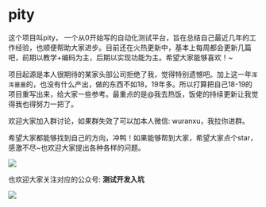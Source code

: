 # pity

  这个项目叫pity， 一个从0开始写的自动化测试平台，旨在总结自己最近几年的工作经验，也顺便帮助大家进步。目前还在火热更新中，基本上每周都会更新几篇吧，前期以教学+编码为主，后期以实现功能为主。希望大家能够喜欢！~

  项目起源是本人很期待的某家头部公司拒绝了我，觉得特别遗憾吧。加上这一年`浑浑噩噩`的，也没有什么产出，做的东西不如18，19年多。所以打算把自己18-19的项目重写出来，给大家一些参考。最重点的是@我去热饭，饭佬的持续更新让我觉得我也得努力一把了。

  欢迎大家加入群讨论，如果群失效了可以加本人微信: wuranxu，我拉你进群。

  希望大家都能够找到自己的方向，冲鸭！如果能够帮到大家，希望大家点个star，感激不尽~也欢迎大家提出各种各样的问题。

![](https://gitee.com/woodywrx/picture/raw/master/2021-3-10/1615391632083-image.png)

  也欢迎大家关注对应的公众号: **测试开发入坑**
  
![](https://gitee.com/woodywrx/picture/raw/master/2021-3-10/1615390951439-image.png)

